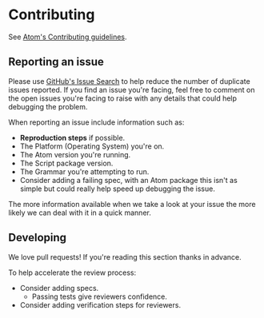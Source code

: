 # Contributing
See [Atom's Contributing guidelines](https://atom.io/docs/latest/contributing).

## Reporting an issue
Please use [GitHub's Issue Search](https://help.github.com/articles/using-search-to-filter-issues-and-pull-requests/) to help reduce the number of duplicate issues reported.
If you find an issue you're facing, feel free to comment on the open issues you're facing to raise with any details that could help debugging the problem.

When reporting an issue include information such as:
* **Reproduction steps** if possible.
* The Platform (Operating System) you're on.
* The Atom version you're running.
* The Script package version.
* The Grammar you're attempting to run.
* Consider adding a failing spec, with an Atom package this isn't as simple but could really help speed up debugging the issue.

The more information available when we take a look at your issue the more likely we can deal with it in a quick manner.

## Developing
We love pull requests! If you're reading this section thanks in advance.

To help accelerate the review process:
* Consider adding specs.
  * Passing tests give reviewers confidence.
* Consider adding verification steps for reviewers.
